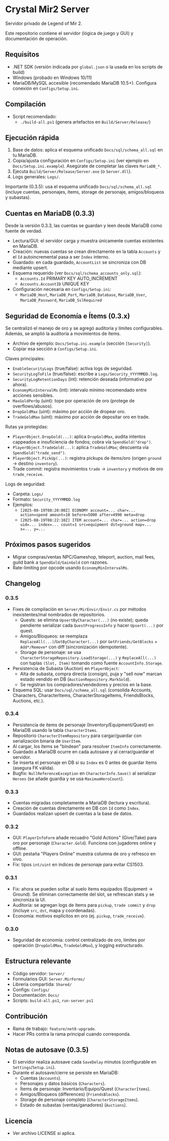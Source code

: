# Crystal Mir2 Server

Servidor privado de Legend of Mir 2.

Este repositorio contiene el servidor (lógica de juego y GUI) y documentación de operación.

## Requisitos
- .NET SDK (versión indicada por `global.json` o la usada en los scripts de build)
- Windows (probado en Windows 10/11)
- MariaDB/MySQL accesible (recomendado MariaDB 10.5+). Configura conexión en `Configs/Setup.ini`.

## Compilación
- Script recomendado:
  - `./build-all.ps1` (genera artefactos en `Build/Server/Release/`)

## Ejecución rápida
1) Base de datos: aplica el esquema unificado `Docs/sql/schema_all.sql` en tu MariaDB.
2) Copia/ajusta configuración en `Configs/Setup.ini` (ver ejemplo en `Docs/Setup.ini.example`). Asegúrate de completar las claves `MariaDB_*`.
3) Ejecuta `Build/Server/Release/Server.exe` (o `Server.dll`).
4) Logs generales: `Logs/`.

Importante (0.3.5): usa el esquema unificado `Docs/sql/schema_all.sql` (incluye cuentas, personajes, ítems, storage de personaje, amigos/bloqueos y subastas).

## Cuentas en MariaDB (0.3.3)
Desde la versión 0.3.3, las cuentas se guardan y leen desde MariaDB como fuente de verdad.

- Lectura/GUI: el servidor carga y muestra únicamente cuentas existentes en MariaDB.
- Creación: nuevas cuentas se crean directamente en la tabla `Accounts` y el `Id` autoincremental pasa a ser `Index` interno.
- Guardado: en cada guardado, `AccountList` se sincroniza con DB mediante upsert.
- Esquema requerido (ver `Docs/sql/schema_accounts_only.sql`):
  - `Accounts.Id` PRIMARY KEY AUTO_INCREMENT
  - `Accounts.AccountID` UNIQUE KEY
- Configuración necesaria en `Configs/Setup.ini`:
  - `MariaDB_Host`, `MariaDB_Port`, `MariaDB_Database`, `MariaDB_User`, `MariaDB_Password`, `MariaDB_SslRequired`

## Seguridad de Economía e Ítems (0.3.x)
Se centralizó el manejo de oro y se agregó auditoría y límites configurables. Además, se amplió la auditoría a movimientos de ítems.

- Archivo de ejemplo: `Docs/Setup.ini.example` (sección `[Security]`).
- Copiar esa sección a `Configs/Setup.ini`.

Claves principales:
- `EnableSecurityLogs` (true/false): activa logs de seguridad.
- `SecurityLogToFile` (true/false): escribe a `Logs/Security_YYYYMMDD.log`.
- `SecurityLogRetentionDays` (int): retención deseada (informativo por ahora).
- `EconomyMinIntervalMs` (int): intervalo mínimo recomendado entre acciones sensibles.
- `MaxGoldPerOp` (uint): tope por operación de oro (protege de overflows/abusos).
- `DropGoldMax` (uint): máximo por acción de dropear oro.
- `TradeGoldMax` (uint): máximo por acción de depositar oro en trade.

Rutas ya protegidas:
- `PlayerObject.DropGold(...)`: aplica `DropGoldMax`, audita intentos cappeados e insuficiencia de fondos; cobra vía `SpendGold("drop")`.
- `PlayerObject.TradeGold(...)`: aplica `TradeGoldMax`; descuenta vía `SpendGold("trade_send")`.
- `PlayerObject.PickUp(...)`: registra pickups de ítems/oro (origen `ground` -> destino `inventory`).
- Trade commit: registra movimientos `trade` -> `inventory` y motivos de oro `trade_receive`.

Logs de seguridad:
- Carpeta: `Logs/`
- Formato: `Security_YYYYMMDD.log`
- Ejemplos:
  - `[2025-08-19T08:20:00Z] ECONOMY account=... char=... action=spend amount=10 before=5000 after=4990 meta=drop`
  - `[2025-08-19T08:22:10Z] ITEM account=... char=... action=drop uid=... index=... count=1 src=equipment dst=ground map=... x=... y=...` 

## Próximos pasos sugeridos
- Migrar compras/ventas NPC/Gameshop, teleport, auction, mail fees, guild bank a `SpendGold/GainGold` con razones.
- Rate-limiting por opcode usando `EconomyMinIntervalMs`.

## Changelog

### 0.3.5
- Fixes de compilación en `Server/MirEnvir/Envir.cs` por métodos inexistentes/mal nombrados de repositorios.
  - Quests: se elimina `UpsertByCharacter(...)` (no existe); queda pendiente serializar cada `QuestProgressInfo` y hacer `Upsert(...)` por quest.
  - Amigos/Bloqueos: se reemplaza `ReplaceAll(...)`/`GetByCharacter(...)` por `GetFriends/GetBlocks` + `Add*/Remove*` con diff (sincronización idempotente).
  - Storage de personaje: se usa `CharacterStorageRepository.LoadStorage(...)` y `ReplaceAll(...)` con tuplas `(Slot, Item)` tomando como fuente `AccountInfo.Storage`.
- Persistencia de Subasta (Auction) en `PlayerObject`:
  - Alta de subasta, compra directa (consign), puja y "sell now" marcan estado vendido en DB (`AuctionRepository.MarkSold`).
  - Se registran los compradores/vendedores y precios en la base.
- Esquema SQL: usar `Docs/sql/schema_all.sql` (consolida Accounts, Characters, CharacterItems, CharacterStorageItems, FriendsBlocks, Auctions, etc.).

### 0.3.4
- Persistencia de ítems de personaje (Inventory/Equipment/Quest) en MariaDB usando la tabla `CharacterItems`.
- Repositorio `CharacterItemRepository` para cargar/guardar con serialización binaria de `UserItem`.
- Al cargar, los ítems se "bindean" para resolver `ItemInfo` correctamente.
- Guardado a MariaDB ocurre en cada autosave y al cerrar/guardar el servidor.
- Se inserta el personaje en DB si su `Index` es 0 antes de guardar ítems (asegura FK válida).
- Bugfix: `NullReferenceException` en `CharacterInfo.Save()` al serializar `Heroes` (se añade guardia y se usa `MaximumHeroCount`).

### 0.3.3
- Cuentas migradas completamente a MariaDB (lectura y escritura).
- Creación de cuentas directamente en DB con `Id` como `Index`.
- Guardados realizan upsert de cuentas a la base de datos.

### 0.3.2
- GUI: `PlayerInfoForm` añade recuadro "Gold Actions" (Give/Take) para oro por personaje (`Character.Gold`). Funciona con jugadores online y offline.
- GUI: pestaña "Players Online" muestra columna de oro y refresco en vivo.
- Fix: tipos `int/uint` en índices de personaje para evitar CS1503.

### 0.3.1
- Fix: ahora se pueden soltar al suelo ítems equipados (Equipment -> Ground). Se eliminan correctamente del slot, se refrescan stats y se sincroniza la UI.
- Auditoría: se agregan logs de ítems para `pickup`, `trade commit` y `drop` (incluye `src`, `dst`, mapa y coordenadas).
- Economía: motivos explícitos en oro (ej. `pickup`, `trade_receive`).

### 0.3.0
- Seguridad de economía: control centralizado de oro, límites por operación (`DropGoldMax`, `TradeGoldMax`), y logging estructurado.

## Estructura relevante
- Código servidor: `Server/`
- Formularios GUI: `Server.MirForms/`
- Librería compartida: `Shared/`
- Configs: `Configs/`
- Documentación: `Docs/`
- Scripts: `build-all.ps1`, `run-server.ps1`

## Contribución
- Rama de trabajo: `feature/net8-upgrade`.
- Hacer PRs contra la rama principal cuando corresponda.

## Notas de autosave (0.3.5)
- El servidor realiza autosave cada `SaveDelay` minutos (configurable en `Settings`/`Setup.ini`).
- Durante el autosave/cierre se persiste en MariaDB:
  - Cuentas (`Accounts`).
  - Personajes y datos básicos (`Characters`).
  - Ítems de personaje: Inventario/Equipo/Quest (`CharacterItems`).
  - Amigos/Bloqueos (differences) (`FriendsBlocks`).
  - Storage de personaje completo (`CharacterStorageItems`).
  - Estado de subastas (ventas/ganadores) (`Auctions`).

## Licencia
- Ver archivo LICENSE si aplica.
